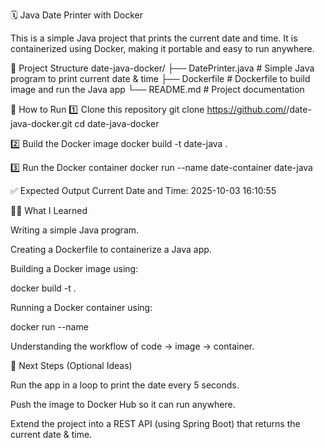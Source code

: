 🗓️ Java Date Printer with Docker

This is a simple Java project that prints the current date and time.
It is containerized using Docker, making it portable and easy to run anywhere.

📂 Project Structure
date-java-docker/
 ├── DatePrinter.java   # Simple Java program to print current date & time
 ├── Dockerfile         # Dockerfile to build image and run the Java app
 └── README.md          # Project documentation

 🚀 How to Run
1️⃣ Clone this repository
git clone https://github.com/<your-username>/date-java-docker.git
cd date-java-docker

2️⃣ Build the Docker image
docker build -t date-java .

3️⃣ Run the Docker container
docker run --name date-container date-java

✅ Expected Output
Current Date and Time: 2025-10-03 16:10:55

🧑‍💻 What I Learned

Writing a simple Java program.

Creating a Dockerfile to containerize a Java app.

Building a Docker image using:

docker build -t <image-name> .


Running a Docker container using:

docker run --name <container-name> <image-name>


Understanding the workflow of code → image → container.

📌 Next Steps (Optional Ideas)

Run the app in a loop to print the date every 5 seconds.

Push the image to Docker Hub so it can run anywhere.

Extend the project into a REST API (using Spring Boot) that returns the current date & time.
